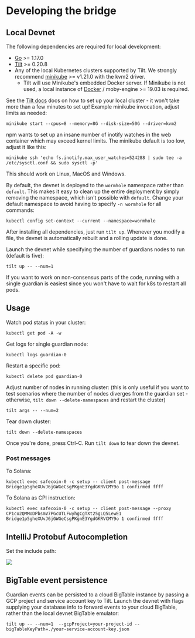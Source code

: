 # Developing the bridge

## Local Devnet

The following dependencies are required for local development:

- [Go](https://golang.org/dl/) >= 1.17.0
- [Tilt](http://tilt.dev/) >= 0.20.8
- Any of the local Kubernetes clusters supported by Tilt.
  We strongly recommend [minikube](https://kubernetes.io/docs/setup/learning-environment/minikube/) >= 
  v1.21.0 with the kvm2 driver.
  - Tilt will use Minikube's embedded Docker server. If Minikube is not used, a local instance of
    [Docker](https://docs.docker.com/engine/install/) / moby-engine >= 19.03 is required.

See the [Tilt docs](https://docs.tilt.dev/install.html) docs on how to set up your local cluster -
it won't take more than a few minutes to set up! Example minikube invocation, adjust limits as needed:

    minikube start --cpus=8 --memory=8G --disk-size=50G --driver=kvm2

npm wants to set up an insane number of inotify watches in the web container which may exceed kernel limits.
The minikube default is too low, adjust it like this:

    minikube ssh 'echo fs.inotify.max_user_watches=524288 | sudo tee -a /etc/sysctl.conf && sudo sysctl -p'

This should work on Linux, MacOS and Windows.

By default, the devnet is deployed to the `wormhole` namespace rather than `default`. This makes it easy to clean up the
entire deployment by simply removing the namespace, which isn't possible with `default`. Change your default namespace
to avoid having to specify `-n wormhole` for all commands:

    kubectl config set-context --current --namespace=wormhole

After installing all dependencies, just run `tilt up`.
Whenever you modify a file, the devnet is automatically rebuilt and a rolling update is done.

Launch the devnet while specifying the number of guardians nodes to run (default is five):

    tilt up -- --num=1

If you want to work on non-consensus parts of the code, running with a single guardian is easiest since
you won't have to wait for k8s to restart all pods.

## Usage

Watch pod status in your cluster:

    kubectl get pod -A -w

Get logs for single guardian node:

    kubectl logs guardian-0

Restart a specific pod:

    kubectl delete pod guardian-0

Adjust number of nodes in running cluster: (this is only useful if you want to test scenarios where the number
of nodes diverges from the guardian set - otherwise, `tilt down --delete-namespaces` and restart the cluster)

    tilt args -- --num=2

Tear down cluster:

    tilt down --delete-namespaces

Once you're done, press Ctrl-C. Run `tilt down` to tear down the devnet.


### Post messages

To Solana:

    kubectl exec safecoin-0 -c setup -- client post-message Bridge1p5gheXUvJ6jGWGeCsgPKgnE3YgdGKRVCMY9o 1 confirmed ffff

To Solana as CPI instruction:

    kubectl exec safecoin-0 -c setup -- client post-message --proxy CP1co2QMMoDPbsmV7PGcUTLFwyhgCgTXt25gLQ5LewE1 Bridge1p5gheXUvJ6jGWGeCsgPKgnE3YgdGKRVCMY9o 1 confirmed ffff


## IntelliJ Protobuf Autocompletion

Set the include path:

![](https://i.imgur.com/bDij6Cu.png)


## BigTable event persistence

Guardian events can be persisted to a cloud BigTable instance by passing a GCP project and service account key to Tilt.
Launch the devnet with flags supplying your database info to forward events to your cloud BigTable, rather than the local devnet BigTable emulator:

    tilt up -- --num=1  --gcpProject=your-project-id --bigTableKeyPath=./your-service-account-key.json
